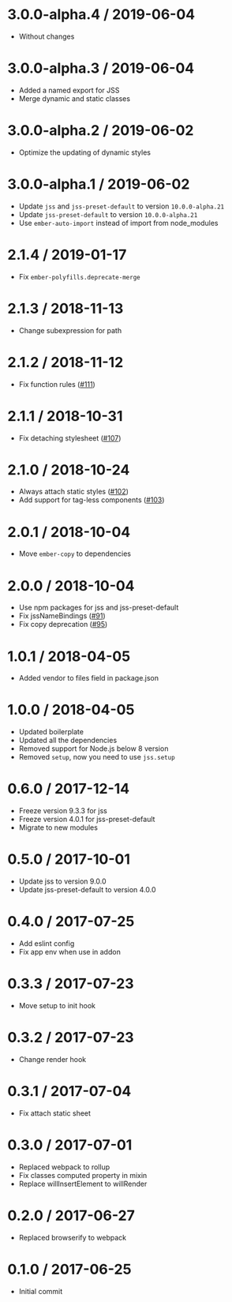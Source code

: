 # 3.0.0-alpha.4 / 2019-06-04

- Without changes

# 3.0.0-alpha.3 / 2019-06-04

- Added a named export for JSS
- Merge dynamic and static classes

# 3.0.0-alpha.2 / 2019-06-02

- Optimize the updating of dynamic styles

# 3.0.0-alpha.1 / 2019-06-02

- Update `jss` and `jss-preset-default` to version `10.0.0-alpha.21`
- Update `jss-preset-default` to version `10.0.0-alpha.21`
- Use `ember-auto-import` instead of import from node_modules

# 2.1.4 / 2019-01-17

- Fix `ember-polyfills.deprecate-merge`

# 2.1.3 / 2018-11-13

- Change subexpression for path

# 2.1.2 / 2018-11-12

- Fix function rules ([#111](https://github.com/exeto/ember-cli-jss/issues/111))

# 2.1.1 / 2018-10-31

- Fix detaching stylesheet ([#107](https://github.com/exeto/ember-cli-jss/issues/107))

# 2.1.0 / 2018-10-24

- Always attach static styles ([#102](https://github.com/exeto/ember-cli-jss/issues/102))
- Add support for tag-less components ([#103](https://github.com/exeto/ember-cli-jss/issues/103))

# 2.0.1 / 2018-10-04

- Move `ember-copy` to dependencies

# 2.0.0 / 2018-10-04

- Use npm packages for jss and jss-preset-default
- Fix jssNameBindings ([#91](https://github.com/exeto/ember-cli-jss/issues/91))
- Fix copy deprecation ([#95](https://github.com/exeto/ember-cli-jss/issues/95))

# 1.0.1 / 2018-04-05

- Added vendor to files field in package.json

# 1.0.0 / 2018-04-05

- Updated boilerplate
- Updated all the dependencies
- Removed support for Node.js below 8 version
- Removed `setup`, now you need to use `jss.setup`

# 0.6.0 / 2017-12-14

- Freeze version 9.3.3 for jss
- Freeze version 4.0.1 for jss-preset-default
- Migrate to new modules

# 0.5.0 / 2017-10-01

- Update jss to version 9.0.0
- Update jss-preset-default to version 4.0.0

# 0.4.0 / 2017-07-25

- Add eslint config
- Fix app env when use in addon

# 0.3.3 / 2017-07-23

- Move setup to init hook

# 0.3.2 / 2017-07-23

- Change render hook

# 0.3.1 / 2017-07-04

- Fix attach static sheet

# 0.3.0 / 2017-07-01

- Replaced webpack to rollup
- Fix classes computed property in mixin
- Replace willInsertElement to willRender

# 0.2.0 / 2017-06-27

- Replaced browserify to webpack

# 0.1.0 / 2017-06-25

- Initial commit
